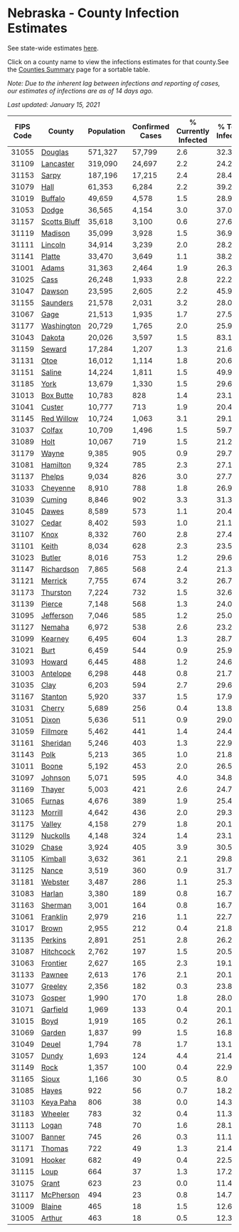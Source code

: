 # Nebraska - County Infection Estimates

See state-wide estimates [here](/infections/us-ne).

Click on a county name to view the infections estimates for that county.See the [Counties Summary](/infections/summary-counties) page for a sortable table.

*Note: Due to the inherent lag between infections and reporting of cases, our estimates of infections are as of 14 days ago.*

*Last updated: January 15, 2021*

|   FIPS Code |                       County |   Population |   Confirmed Cases |   % Currently Infected |   % Total Infected |
|-------------|------------------------------|--------------|-------------------|------------------------|--------------------|
|       31055 |           [Douglas](douglas) |      571,327 |            57,799 |                    2.6 |               32.3 |
|       31109 |       [Lancaster](lancaster) |      319,090 |            24,697 |                    2.2 |               24.2 |
|       31153 |               [Sarpy](sarpy) |      187,196 |            17,215 |                    2.4 |               28.4 |
|       31079 |                 [Hall](hall) |       61,353 |             6,284 |                    2.2 |               39.2 |
|       31019 |           [Buffalo](buffalo) |       49,659 |             4,578 |                    1.5 |               28.9 |
|       31053 |               [Dodge](dodge) |       36,565 |             4,154 |                    3.0 |               37.0 |
|       31157 | [Scotts Bluff](scotts-bluff) |       35,618 |             3,100 |                    0.6 |               27.6 |
|       31119 |           [Madison](madison) |       35,099 |             3,928 |                    1.5 |               36.9 |
|       31111 |           [Lincoln](lincoln) |       34,914 |             3,239 |                    2.0 |               28.2 |
|       31141 |             [Platte](platte) |       33,470 |             3,649 |                    1.1 |               38.2 |
|       31001 |               [Adams](adams) |       31,363 |             2,464 |                    1.9 |               26.3 |
|       31025 |                 [Cass](cass) |       26,248 |             1,933 |                    2.8 |               22.2 |
|       31047 |             [Dawson](dawson) |       23,595 |             2,605 |                    2.2 |               45.9 |
|       31155 |         [Saunders](saunders) |       21,578 |             2,031 |                    3.2 |               28.0 |
|       31067 |                 [Gage](gage) |       21,513 |             1,935 |                    1.7 |               27.5 |
|       31177 |     [Washington](washington) |       20,729 |             1,765 |                    2.0 |               25.9 |
|       31043 |             [Dakota](dakota) |       20,026 |             3,597 |                    1.5 |               83.1 |
|       31159 |             [Seward](seward) |       17,284 |             1,207 |                    1.3 |               21.6 |
|       31131 |                 [Otoe](otoe) |       16,012 |             1,114 |                    1.8 |               20.6 |
|       31151 |             [Saline](saline) |       14,224 |             1,811 |                    1.5 |               49.9 |
|       31185 |                 [York](york) |       13,679 |             1,330 |                    1.5 |               29.6 |
|       31013 |       [Box Butte](box-butte) |       10,783 |               828 |                    1.4 |               23.1 |
|       31041 |             [Custer](custer) |       10,777 |               713 |                    1.9 |               20.4 |
|       31145 |     [Red Willow](red-willow) |       10,724 |             1,063 |                    3.1 |               29.1 |
|       31037 |             [Colfax](colfax) |       10,709 |             1,496 |                    1.5 |               59.7 |
|       31089 |                 [Holt](holt) |       10,067 |               719 |                    1.5 |               21.2 |
|       31179 |               [Wayne](wayne) |        9,385 |               905 |                    0.9 |               29.7 |
|       31081 |         [Hamilton](hamilton) |        9,324 |               785 |                    2.3 |               27.1 |
|       31137 |             [Phelps](phelps) |        9,034 |               826 |                    3.0 |               27.7 |
|       31033 |         [Cheyenne](cheyenne) |        8,910 |               788 |                    1.8 |               26.9 |
|       31039 |             [Cuming](cuming) |        8,846 |               902 |                    3.3 |               31.3 |
|       31045 |               [Dawes](dawes) |        8,589 |               573 |                    1.1 |               20.4 |
|       31027 |               [Cedar](cedar) |        8,402 |               593 |                    1.0 |               21.1 |
|       31107 |                 [Knox](knox) |        8,332 |               760 |                    2.8 |               27.4 |
|       31101 |               [Keith](keith) |        8,034 |               628 |                    2.3 |               23.5 |
|       31023 |             [Butler](butler) |        8,016 |               753 |                    1.2 |               29.6 |
|       31147 |     [Richardson](richardson) |        7,865 |               568 |                    2.4 |               21.3 |
|       31121 |           [Merrick](merrick) |        7,755 |               674 |                    3.2 |               26.7 |
|       31173 |         [Thurston](thurston) |        7,224 |               732 |                    1.5 |               32.6 |
|       31139 |             [Pierce](pierce) |        7,148 |               568 |                    1.3 |               24.0 |
|       31095 |       [Jefferson](jefferson) |        7,046 |               585 |                    1.2 |               25.0 |
|       31127 |             [Nemaha](nemaha) |        6,972 |               538 |                    2.6 |               23.2 |
|       31099 |           [Kearney](kearney) |        6,495 |               604 |                    1.3 |               28.7 |
|       31021 |                 [Burt](burt) |        6,459 |               544 |                    0.9 |               25.9 |
|       31093 |             [Howard](howard) |        6,445 |               488 |                    1.2 |               24.6 |
|       31003 |         [Antelope](antelope) |        6,298 |               448 |                    0.8 |               21.7 |
|       31035 |                 [Clay](clay) |        6,203 |               594 |                    2.7 |               29.6 |
|       31167 |           [Stanton](stanton) |        5,920 |               337 |                    1.5 |               17.9 |
|       31031 |             [Cherry](cherry) |        5,689 |               256 |                    0.4 |               13.8 |
|       31051 |               [Dixon](dixon) |        5,636 |               511 |                    0.9 |               29.0 |
|       31059 |         [Fillmore](fillmore) |        5,462 |               441 |                    1.4 |               24.4 |
|       31161 |         [Sheridan](sheridan) |        5,246 |               403 |                    1.3 |               22.9 |
|       31143 |                 [Polk](polk) |        5,213 |               365 |                    1.0 |               21.8 |
|       31011 |               [Boone](boone) |        5,192 |               453 |                    2.0 |               26.5 |
|       31097 |           [Johnson](johnson) |        5,071 |               595 |                    4.0 |               34.8 |
|       31169 |             [Thayer](thayer) |        5,003 |               421 |                    2.6 |               24.7 |
|       31065 |             [Furnas](furnas) |        4,676 |               389 |                    1.9 |               25.4 |
|       31123 |           [Morrill](morrill) |        4,642 |               436 |                    2.0 |               29.3 |
|       31175 |             [Valley](valley) |        4,158 |               279 |                    1.8 |               20.1 |
|       31129 |         [Nuckolls](nuckolls) |        4,148 |               324 |                    1.4 |               23.1 |
|       31029 |               [Chase](chase) |        3,924 |               405 |                    3.9 |               30.5 |
|       31105 |           [Kimball](kimball) |        3,632 |               361 |                    2.1 |               29.8 |
|       31125 |               [Nance](nance) |        3,519 |               360 |                    0.9 |               31.7 |
|       31181 |           [Webster](webster) |        3,487 |               286 |                    1.1 |               25.3 |
|       31083 |             [Harlan](harlan) |        3,380 |               189 |                    0.8 |               16.7 |
|       31163 |           [Sherman](sherman) |        3,001 |               164 |                    0.8 |               16.7 |
|       31061 |         [Franklin](franklin) |        2,979 |               216 |                    1.1 |               22.7 |
|       31017 |               [Brown](brown) |        2,955 |               212 |                    0.4 |               21.8 |
|       31135 |           [Perkins](perkins) |        2,891 |               251 |                    2.8 |               26.2 |
|       31087 |       [Hitchcock](hitchcock) |        2,762 |               197 |                    1.5 |               20.5 |
|       31063 |         [Frontier](frontier) |        2,627 |               165 |                    2.3 |               19.1 |
|       31133 |             [Pawnee](pawnee) |        2,613 |               176 |                    2.1 |               20.1 |
|       31077 |           [Greeley](greeley) |        2,356 |               182 |                    0.3 |               23.8 |
|       31073 |             [Gosper](gosper) |        1,990 |               170 |                    1.8 |               28.0 |
|       31071 |         [Garfield](garfield) |        1,969 |               133 |                    0.4 |               20.1 |
|       31015 |                 [Boyd](boyd) |        1,919 |               165 |                    0.2 |               26.1 |
|       31069 |             [Garden](garden) |        1,837 |                99 |                    1.5 |               16.8 |
|       31049 |               [Deuel](deuel) |        1,794 |                78 |                    1.7 |               13.1 |
|       31057 |               [Dundy](dundy) |        1,693 |               124 |                    4.4 |               21.4 |
|       31149 |                 [Rock](rock) |        1,357 |               100 |                    0.4 |               22.9 |
|       31165 |               [Sioux](sioux) |        1,166 |                30 |                    0.5 |                8.0 |
|       31085 |               [Hayes](hayes) |          922 |                56 |                    0.7 |               18.2 |
|       31103 |       [Keya Paha](keya-paha) |          806 |                38 |                    0.0 |               14.3 |
|       31183 |           [Wheeler](wheeler) |          783 |                32 |                    0.4 |               11.3 |
|       31113 |               [Logan](logan) |          748 |                70 |                    1.6 |               28.1 |
|       31007 |             [Banner](banner) |          745 |                26 |                    0.3 |               11.1 |
|       31171 |             [Thomas](thomas) |          722 |                49 |                    1.3 |               21.4 |
|       31091 |             [Hooker](hooker) |          682 |                49 |                    0.4 |               22.5 |
|       31115 |                 [Loup](loup) |          664 |                37 |                    1.3 |               17.2 |
|       31075 |               [Grant](grant) |          623 |                23 |                    0.0 |               11.4 |
|       31117 |       [McPherson](mcpherson) |          494 |                23 |                    0.8 |               14.7 |
|       31009 |             [Blaine](blaine) |          465 |                18 |                    1.5 |               12.6 |
|       31005 |             [Arthur](arthur) |          463 |                18 |                    0.5 |               12.3 |